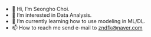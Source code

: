 - 👋 Hi, I’m Seongho Choi.
- 👀 I’m interested in Data Analysis.
- 🌱 I’m currently learning how to use modeling in ML/DL.
- 📫 How to reach me send e-mail to zndfk@naver.com

<!---
seunghochoi96/seunghochoi96 is a ✨ special ✨ repository because its `README.md` (this file) appears on your GitHub profile.
You can click the Preview link to take a look at your changes.
--->

